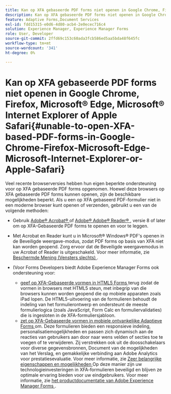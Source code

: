 ```yaml
---
title: Kan op XFA gebaseerde PDF forms niet openen in Google Chrome, Firefox, Microsoft&reg; Edge, Microsoft&reg; Internet Explorer of Apple Safari
description: Kan op XFA gebaseerde PDF forms niet openen in Google Chrome, Firefox, Microsoft&reg; Edge, Microsoft&reg; Internet Explorer of Apple Safari
feature: Adaptive Forms,Document Services
exl-id: fdd15315-e0d6-4d80-acb4-2e0ecec716c4
solution: Experience Manager, Experience Manager Forms
role: User, Developer
source-git-commit: 2ffd69c153c60ada3fcb586ed5aa5bda48f645fc
workflow-type: tm+mt
source-wordcount: '341'
ht-degree: 0%

---
```


# Kan op XFA gebaseerde PDF forms niet openen in Google Chrome, Firefox, Microsoft® Edge, Microsoft® Internet Explorer of Apple Safari{#unable-to-open-XFA-based-PDF-forms-in-Google-Chrome-Firefox-Microsoft-Edge-Microsoft-Internet-Explorer-or-Apple-Safari}

Veel recente browserversies hebben hun eigen beperkte ondersteuning voor op XFA gebaseerde PDF forms opgenomen. Hoewel deze browsers op XFA gebaseerde PDF forms kunnen openen, zijn de beschikbare mogelijkheden beperkt. Als u een op XFA gebaseerd PDF-formulier niet in een moderne browser kunt openen of verzenden, gebruikt u een van de volgende methoden:

* Gebruik [ Adobe® Acrobat® ](https://www.adobe.com/acrobat.html) of [ Adobe® Adobe® Reader® ](https://get.adobe.com/reader/), versie 8 of later om op XFA-Gebaseerde PDF forms te openen en voor te leggen.
* Met Acrobat en Reader kunt u in Microsoft® Windows® PDF&#39;s openen in de Beveiligde weergave-modus, zodat PDF forms op basis van XFA niet kan worden geopend. Zorg ervoor dat de Beveiligde weergavemodus in uw Acrobat of Reader is uitgeschakeld. Voor meer informatie, zie [ Beschermde Mening (Vensters slechts) ](https://helpx.adobe.com/in/reader/using/protected-mode-windows.html).
* (Voor Forms Developers biedt Adobe Experience Manager Forms ook ondersteuning voor:

   * [ geef op XFA-Gebaseerde vormen in HTML5 Forms ](https://experienceleague.adobe.com/docs/experience-manager-65/forms/html5-forms/introduction.html?#key-capabilities-of-html-forms-br) terug zodat de vormen in browsers met HTML5 steun, met inbegrip van die browsers kunnen worden geopend die op mobiele apparaten zoals iPad lopen. De HTML5-uitvoering van de formulieren behoudt de indeling van het formulierontwerp en ondersteunt de meeste formulierlogica (zoals JavaScript, Form Calc en formuliervalidaties) die is ingesloten in de XFA-formuliersjabloon.
   * [ zet op XFA-Gebaseerde vormen in mobiele ontvankelijke Adaptieve Forms ](https://experienceleague.adobe.com/docs/experience-manager-65/forms/adaptive-forms-basic-authoring/creating-adaptive-form.html?#create-an-adaptive-form-based-on-an-xfa-form-template) om. Deze formulieren bieden een responsieve indeling, personalisatiemogelijkheden en passen zich dynamisch aan de reacties van gebruikers aan door naar wens velden of secties toe te voegen of te verwijderen. Zij verstrekken ook uit de doosschakelaars voor diverse gegevensbronnen, Document van de mogelijkheden van het Verslag, en gemakkelijke verbinding aan Adobe Analytics voor prestatiesevaluatie. Voor meer informatie, zie [ Zeer belangrijke eigenschappen en mogelijkheden ](https://experienceleague.adobe.com/docs/experience-manager-cloud-service/content/forms/forms-overview/home.html?lang=en)
Op deze manier zijn uw technologieinvesteringen in XFA-formulieren beveiligd en blijven ze optimale ervaring bieden voor uw eindgebruikers. Voor meer informatie, zie [ het productdocumentatie van Adobe Experience Manager Forms ](https://experienceleague.adobe.com/docs/experience-manager-cloud-service/content/forms/forms-overview/home.html).
